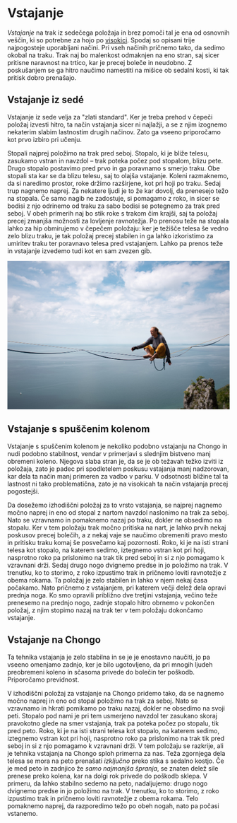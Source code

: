 # Vstajanje

_Vstajanje_ na trak iz sedečega položaja in brez pomoči tal je ena od osnovnih veščin, ki so potrebne za hojo po [visokici](visokica). Spodaj so opisani trije najpogosteje uporabljani načini. Pri vseh načinih pričnemo tako, da sedimo okobal na traku. Trak naj bo malenkost odmaknjen na eno stran, saj sicer pritisne naravnost na trtico, kar je precej boleče in neudobno. Z poskušanjem se ga hitro naučimo namestiti na mišice ob sedalni kosti, ki tak pritisk dobro prenašajo.

## Vstajanje iz sedé

Vstajanje iz sede velja za "zlati standard". Ker je treba prehod v čepeči položaj izvesti hitro, ta način vstajanja sicer ni najlažji, a se z njim izognemo nekaterim slabim lastnostim drugih načinov. Zato ga vseeno priporočamo kot prvo izbiro pri učenju.

Stopali najprej položimo na trak pred seboj. Stopalo, ki je bliže telesu, zasukamo vstran in navzdol – trak poteka počez pod stopalom, blizu pete. Drugo stopalo postavimo pred prvo in ga poravnamo s smerjo traku. Obe stopali sta kar se da blizu telesu, saj to olajša vstajanje. Koleni razmaknemo, da si naredimo prostor, roke držimo razširjene, kot pri hoji po traku. Sedaj trup nagnemo naprej. Za nekatere ljudi je to že kar dovolj, da prenesejo težo na stopala. Če samo nagib ne zadostuje, si pomagamo z roko, in sicer se bodisi z njo odrinemo od traku za sabo bodisi se potegnemo za trak pred seboj. V obeh primerih naj bo stik roke s trakom čim krajši, saj ta položaj precej zmanjša možnosti za lovljenje ravnotežja. Po prenosu teže na stopala lahko za hip obmirujemo v čepečem položaju: ker je težišče telesa še vedno zelo blizu traku, je tak položaj precej stabilen in ga lahko izkoristimo za umiritev traku ter poravnavo telesa pred vstajanjem. Lahko pa prenos teže in vstajanje izvedemo tudi kot en sam zvezen gib.

![Vstajanje iz sedé](images/sitstart.jpg)

## Vstajanje s spuščenim kolenom

Vstajanje s spuščenim kolenom je nekoliko podobno vstajanju na Chongo in nudi podobno stabilnost, vendar v primerjavi s slednjim bistveno manj obremeni koleno. Njegova slaba stran je, da se je ob težavah težko izviti iz položaja, zato je padec pri spodletelem poskusu vstajanja manj nadzorovan, kar dela ta način manj primeren za vadbo v parku. V odsotnosti bližine tal ta lastnost ni tako problematična, zato je na visokicah ta način vstajanja precej pogostejši.

Da dosežemo izhodiščni položaj za to vrsto vstajanja, se najprej nagnemo močno naprej in eno od stopal z nartom navzdol naslonimo na trak za seboj. Nato se vzravnamo in pomaknemo nazaj po traku, dokler ne obsedimo na stopalu. Ker v tem položaju trak močno pritiska na nart, je lahko prvih nekaj poskusov precej bolečih, a z nekaj vaje se naučimo obremeniti pravo mesto in pritisku traku komaj še posvečamo kaj pozornosti. Roko, ki je na isti strani telesa kot stopalo, na katerem sedimo, iztegnemo vstran kot pri hoji, nasprotno roko pa prislonimo na trak tik pred seboj in si z njo pomagamo k vzravnani drži. Sedaj drugo nogo dvignemo predse in jo položimo na trak. V trenutku, ko to storimo, z roko izpustimo trak in pričnemo loviti ravnotežje z obema rokama. Ta položaj je zelo stabilen in lahko v njem nekaj časa počakamo. Nato pričnemo z vstajanjem, pri katerem večji delež dela opravi prednja noga. Ko smo opravili približno dve tretjini vstajanja, večino teže prenesemo na prednjo nogo, zadnje stopalo hitro obrnemo v pokončen položaj, z njim stopimo nazaj na trak ter v tem položaju dokončamo vstajanje.

## Vstajanje na Chongo

Ta tehnika vstajanja je zelo stabilna in se je je enostavno naučiti, jo pa vseeno omenjamo zadnjo, ker je bilo ugotovljeno, da pri mnogih ljudeh preobremeni koleno in sčasoma privede do bolečin ter poškodb. Priporočamo previdnost.

V izhodiščni položaj za vstajanje na Chongo pridemo tako, da se nagnemo močno naprej in eno od stopal položimo na trak za seboj. Nato se vzravnamo in hkrati pomikamo po traku nazaj, dokler ne obsedimo na svoji peti. Stopalo pod nami je pri tem usmerjeno navzdol ter zasukano skoraj pravokotno glede na smer vstajanja, trak pa poteka počez po stopalu, tik pred peto. Roko, ki je na isti strani telesa kot stopalo, na katerem sedimo, iztegnemo vstran kot pri hoji, nasprotno roko pa prislonimo na trak tik pred seboj in si z njo pomagamo k vzravnani drži. V tem položaju se razkrije, ali je tehnika vstajanja na Chongo sploh primerna za nas. Teža zgornjega dela telesa se mora na peto prenašati _izključno_ preko stika s sedalno kostjo. Če je med peto in zadnjico že _samo najmanjša špranja_, se znaten delež sile prenese preko kolena, kar na dolgi rok privede do poškodb sklepa. V primeru, da lahko stabilno sedemo na peto, nadaljujemo: drugo nogo dvignemo predse in jo položimo na trak. V trenutku, ko to storimo, z roko izpustimo trak in pričnemo loviti ravnotežje z obema rokama. Telo pomaknemo naprej, da razporedimo težo po obeh nogah, nato pa počasi vstanemo.
